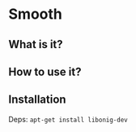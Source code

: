 Smooth
======

What is it?
-----------

How to use it?
--------------

Installation
------------
Deps: `apt-get install libonig-dev`
